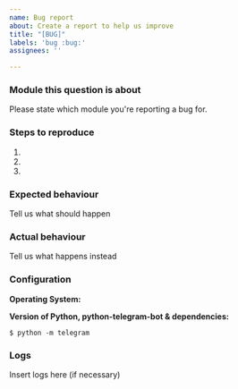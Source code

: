 ```yaml
---
name: Bug report
about: Create a report to help us improve
title: "[BUG]"
labels: 'bug :bug:'
assignees: ''

---
```


<!--
Thanks for reporting issues of ptbcontrib!

Use this template to notify us if you found a bug.

To make it easier for us to help you please enter detailed information below.

Please note, we only support the main branch of ptbcontrib and.
Please make sure to upgrade & recreate the issue on the latest
version prior to opening an issue.
-->

### Module this question is about
Please state which module you're reporting a bug for.

### Steps to reproduce
1.

2.

3.

### Expected behaviour
Tell us what should happen

### Actual behaviour
Tell us what happens instead

### Configuration
**Operating System:**


**Version of Python, python-telegram-bot & dependencies:**

``$ python -m telegram``

### Logs
Insert logs here (if necessary)
